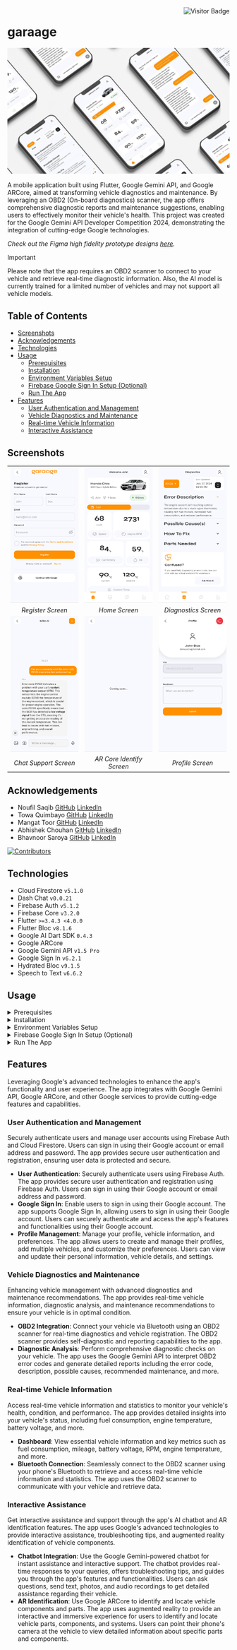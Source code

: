 <img align="right" alt="Visitor Badge" src="https://visitor-badge.laobi.icu/badge?page_id=immangat.GeminiHackahton">

# garaage

![Garaage Thumbnail](screenshots/garaage-thumbnail.jpg)

A mobile application built using Flutter, Google Gemini API, and Google ARCore, aimed at transforming vehicle diagnostics and maintenance. By leveraging an OBD2 (On-board diagnostics) scanner, the app offers comprehensive diagnostic reports and maintenance suggestions, enabling users to effectively monitor their vehicle's health. This project was created for the Google Gemini API Developer Competition 2024, demonstrating the integration of cutting-edge Google technologies.

_Check out the Figma high fidelity prototype designs [_here_](https://www.figma.com/design/YdUcQaqNCCKZ5ZTA5HZhlf/garaage?node-id=1-2&t=5zR3jATXVg4i26S8-1)._

> [!IMPORTANT]
> Please note that the app requires an OBD2 scanner to connect to your vehicle and retrieve real-time diagnostic information. Also, the AI model is currently trained for a limited number of vehicles and may not support all vehicle models.

## Table of Contents

* [Screenshots](#screenshots)
* [Acknowledgements](#acknowledgements)
* [Technologies](#technologies)
* [Usage](#usage)
  * [Prerequisites](#prerequisites)
  * [Installation](#installation)
  * [Environment Variables Setup](#environment-variables-setup)
  * [Firebase Google Sign In Setup (Optional)](#firebase-google-sign-in-setup)
  * [Run The App](#run-the-app)
* [Features](#features)
  * [User Authentication and Management](#user-authentication-and-management)
  * [Vehicle Diagnostics and Maintenance](#vehicle-diagnostics-and-maintenance)
  * [Real-time Vehicle Information](#real-time-vehicle-information)
  * [Interactive Assistance](#interactive-assistance)

## Screenshots

<table width="100%">
  <tbody>
    <tr>
      <td width="33%"><img src="screenshots/register.jpg"/></td>
      <td width="33%"><img src="screenshots/home.jpg"/></td>
      <td width="33%"><img src="screenshots/diagnostics.jpg"/></td>
    </tr>
    <tr>
      <td width="33%" align="center"><em>Register Screen</em></td>
      <td width="33%" align="center"><em>Home Screen</em></td>
      <td width="33%" align="center"><em>Diagnostics Screen</em></td>
    </tr>
    <tr>
      <td width="33%"><img src="screenshots/chat-support.jpg"/></td>
      <td width="33%"><img src="screenshots/ar-core-identify.jpg"/></td>
      <td width="33%"><img src="screenshots/profile.jpg"/></td>
    </tr>
    <tr>
      <td width="33%" align="center"><em>Chat Support Screen</em></td>
      <td width="33%" align="center"><em>AR Core Identify Screen</em></td>
      <td width="33%" align="center"><em>Profile Screen</em></td>
    </tr>
  </tbody>
</table>

## Acknowledgements

* Noufil Saqib [GitHub](https://github.com/noufilsaqib) [LinkedIn](https://www.linkedin.com/in/muhammad-noufil-saqib/)
* Towa Quimbayo [GitHub](https://github.com/towaquimbayo) [LinkedIn](https://www.linkedin.com/in/towa-quimbayo/)
* Mangat Toor [GitHub](https://github.com/immangat) [LinkedIn](https://www.linkedin.com/in/immangat)
* Abhishek Chouhan [GitHub](https://github.com/abhishekchouhannk) [LinkedIn](https://www.linkedin.com/in/abhishekchouhannk)
* Bhavnoor Saroya [GitHub](https://github.com/BhavnoorSaroya) [LinkedIn](https://www.linkedin.com/in/bhavnoor-saroya)

[![Contributors](https://contrib.rocks/image?repo=immangat/Garaage)](https://github.com/immangat/Garaage/graphs/contributors)

## Technologies

* Cloud Firestore `v5.1.0`
* Dash Chat `v0.0.21`
* Firebase Auth `v5.1.2`
* Firebase Core `v3.2.0`
* Flutter `>=3.4.3 <4.0.0`
* Flutter Bloc `v8.1.6`
* Google AI Dart SDK `0.4.3`
* Google ARCore
* Google Gemini API `v1.5 Pro`
* Google Sign In `v6.2.1`
* Hydrated Bloc `v9.1.5`
* Speech to Text `v6.6.2`

## Usage

<details>
  <summary>Prerequisites</summary>

### Prerequisites

* [Flutter SDK](https://flutter.dev/docs/get-started/install)
* [Dart SDK](https://dart.dev/get-dart)
* [Android Studio](https://developer.android.com/studio)
* [VS Code](https://code.visualstudio.com/)
* [OBD2 Scanner](https://www.amazon.com/s?k=obd2+scanner)

</details>

<details>
  <summary>Installation</summary>

### Installation

1. Clone the repository to your local machine:

  ```sh
  git clone https://github.com/immangat/Garaage.git
  ```

2. Install the required dependencies:

  ```sh
  flutter pub get
  ```

3. Generate a new Google Gemini API key by following the instructions provided in the [Google Gemini API documentation](https://ai.google.dev/gemini-api/docs/api-key) and add the API key to your .env file.

</details>

<details>
  <summary>Environment Variables Setup</summary>

### Environment Variables Setup

For the project to run correctly, environment variable for Google Gemini API is required. Rename the `.env.example` to `.env`. Sign up for a Google Gemini API key by following the instructions provided in the [Google Gemini API documentation](https://ai.google.dev/gemini-api/docs/api-key) and add the API key to your `.env` file.

```sh
GOOGLE_GEMINI_API_KEY=YOUR_GOOGLE_GEMINI_API_KEY
```

</details>

<details>
  <summary>Firebase Google Sign In Setup (Optional)</summary>

### Firebase Google Sign In Setup

1. Create a new Firebase project in the [Firebase Console](https://console.firebase.google.com/).
2. Add an Android app to your Firebase project and follow the setup instructions to download the `google-services.json` file.
3. Add the `google-services.json` file to the `android/app` directory of your Flutter project.
4. Generate your SHA-1 key using the following command in the terminal:

```sh
cd android
./gradlew signingReport
```

5. Add the SHA-1 key to your Firebase project in the Firebase Console.
6. Enable Google Sign In in the Firebase Authentication settings.

</details>

<details>
  <summary>Run The App</summary>

### Run The App

In order to run the application, you need to have an Android emulator or a physical device connected to your computer. You can use the following commands to run the app:

```sh
flutter run
```

The app will be built and deployed to your emulator or device. You can interact with the app using the on-screen controls or your device's touch screen.

</details>

## Features

Leveraging Google's advanced technologies to enhance the app's functionality and user experience. The app integrates with Google Gemini API, Google ARCore, and other Google services to provide cutting-edge features and capabilities.

### User Authentication and Management

Securely authenticate users and manage user accounts using Firebase Auth and Cloud Firestore. Users can sign in using their Google account or email address and password. The app provides secure user authentication and registration, ensuring user data is protected and secure.

* __User Authentication__: Securely authenticate users using Firebase Auth. The app provides secure user authentication and registration using Firebase Auth. Users can sign in using their Google account or email address and password.
* __Google Sign In__: Enable users to sign in using their Google account. The app supports Google Sign In, allowing users to sign in using their Google account. Users can securely authenticate and access the app's features and functionalities using their Google account.
* __Profile Management__: Manage your profile, vehicle information, and preferences. The app allows users to create and manage their profiles, add multiple vehicles, and customize their preferences. Users can view and update their personal information, vehicle details, and settings.

### Vehicle Diagnostics and Maintenance

Enhancing vehicle management with advanced diagnostics and maintenance recommendations. The app provides real-time vehicle information, diagnostic analysis, and maintenance recommendations to ensure your vehicle is in optimal condition.

* __OBD2 Integration__: Connect your vehicle via Bluetooth using an OBD2 scanner for real-time diagnostics and vehicle registration. The OBD2 scanner provides self-diagnostic and reporting capabilities to the app.
* __Diagnostic Analysis__: Perform comprehensive diagnostic checks on your vehicle. The app uses the Google Gemini API to interpret OBD2 error codes and generate detailed reports including the error code, description, possible causes, recommended maintenance, and more.

### Real-time Vehicle Information

Access real-time vehicle information and statistics to monitor your vehicle's health, condition, and performance. The app provides detailed insights into your vehicle's status, including fuel consumption, engine temperature, battery voltage, and more.

* __Dashboard__: View essential vehicle information and key metrics such as fuel consumption, mileage, battery voltage, RPM, engine temperature, and more.
* __Bluetooth Connection__: Seamlessly connect to the OBD2 scanner using your phone's Bluetooth to retrieve and access real-time vehicle information and statistics. The app uses the OBD2 scanner to communicate with your vehicle and retrieve data.

### Interactive Assistance

Get interactive assistance and support through the app's AI chatbot and AR identification features. The app uses Google's advanced technologies to provide interactive assistance, troubleshooting tips, and augmented reality identification of vehicle components.

* __Chatbot Integration__: Use the Google Gemini-powered chatbot for instant assistance and interactive support. The chatbot provides real-time responses to your queries, offers troubleshooting tips, and guides you through the app's features and functionalities. Users can ask questions, send text, photos, and audio recordings to get detailed assistance regarding their vehicle.
* __AR Identification__: Use Google ARCore to identify and locate vehicle components and parts. The app uses augmented reality to provide an interactive and immersive experience for users to identify and locate vehicle parts, components, and systems. Users can point their phone's camera at the vehicle to view detailed information about specific parts and components.
